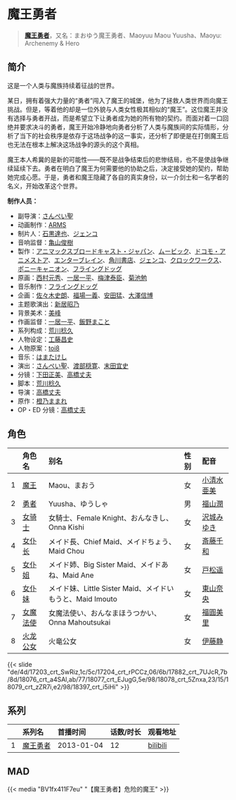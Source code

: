 # 魔王勇者


> <u>**[魔王勇者](https://bgm.tv/subject/43197)**</u>，又名：まおゆう魔王勇者、Maoyuu Maou Yuusha、Maoyu: Archenemy &amp; Hero

## 简介

这是一个人类与魔族持续着征战的世界。

某日，拥有着强大力量的“勇者”闯入了魔王的城堡，他为了拯救人类世界而向魔王挑战。但是，等着他的却是一位外貌与人类女性极其相似的“魔王”。这位魔王并没有选择与勇者开战，而是希望立下让勇者成为她的所有物的契约。而面对着一口回绝并要求决斗的勇者，魔王开始冷静地向勇者分析了人类与魔族间的实际情形，分析了当下的社会秩序是依存于这场战争的这一事实，还分析了即便是在打倒魔王后也无法在根本上解决这场战争的源头的这个真相。

魔王本人希冀的是新的可能性——既不是战争结束后的悲惨结局，也不是使战争继续延续下去。勇者在明白了魔王为何需要他的协助之后，决定接受她的契约，帮助她完成心愿。于是，勇者和魔王隐藏了各自的真实身份，以一介剑士和一名学者的名义，开始改革这个世界。

**制作人员：**
- 副导演：[さんぺい聖](https://bgm.tv/person/13718)
- 动画制作：[ARMS](https://bgm.tv/person/1436)
- 制片人：[石黒達也](https://bgm.tv/person/49513)、[ジェンコ](https://bgm.tv/person/220)
- 音响监督：[亀山俊樹](https://bgm.tv/person/77)
- 製作：[アニマックスブロードキャスト・ジャパン](https://bgm.tv/person/3683)、[ムービック](https://bgm.tv/person/310)、[ドコモ・アニメストア](https://bgm.tv/person/34080)、[エンターブレイン](https://bgm.tv/person/1581)、[角川書店](https://bgm.tv/person/518)、[ジェンコ](https://bgm.tv/person/220)、[クロックワークス](https://bgm.tv/person/1492)、[ポニーキャニオン](https://bgm.tv/person/64)、[フライングドッグ](https://bgm.tv/person/3440)
- 原画：[西村元秀](https://bgm.tv/person/52126)、[一居一平](https://bgm.tv/person/19478)、[梅津泰臣](https://bgm.tv/person/1354)、[菊池勉](https://bgm.tv/person/25662)
- 音乐制作：[フライングドッグ](https://bgm.tv/person/3440)
- 企画：[佐々木史朗](https://bgm.tv/person/79)、[福場一義](https://bgm.tv/person/3595)、[安田猛](https://bgm.tv/person/710)、[大澤信博](https://bgm.tv/person/3548)
- 主题歌演出：[新居昭乃](https://bgm.tv/person/6281)
- 背景美术：[美峰](https://bgm.tv/person/27305)
- 作画监督：[一居一平](https://bgm.tv/person/19478)、[飯野まこと](https://bgm.tv/person/18772)
- 系列构成：[荒川稔久](https://bgm.tv/person/74)
- 人物设定：[工藤昌史](https://bgm.tv/person/2562)
- 人物原案：[toi8](https://bgm.tv/person/6860)
- 音乐：[はまたけし](https://bgm.tv/person/9470)
- 演出：[さんぺい聖](https://bgm.tv/person/13718)、[渡部穏寛](https://bgm.tv/person/23345)、[末田宜史](https://bgm.tv/person/14755)
- 分镜：[下田正美](https://bgm.tv/person/278)、[高橋丈夫](https://bgm.tv/person/1611)
- 脚本：[荒川稔久](https://bgm.tv/person/74)
- 导演：[高橋丈夫](https://bgm.tv/person/1611)
- 原作：[橙乃ままれ](https://bgm.tv/person/8015)
- OP・ED 分镜：[高橋丈夫](https://bgm.tv/person/1611)

## 角色

|     |   角色名   |   别名  | 性别 |  配音  |
|:--- |:------  |:----      |:---  |:--   |
| 1 | [魔王](https://bgm.tv/character/17203) | Maou、まおう | 女 | [小清水亜美](https://bgm.tv/person/4474) |
| 2 | [勇者](https://bgm.tv/character/17204) | Yuusha、ゆうしゃ | 男 | [福山潤](https://bgm.tv/person/3818) |
| 3 | [女骑士](https://bgm.tv/character/17882) | 女騎士、Female Knight、おんなきし、Onna Kishi | 女 | [沢城みゆき](https://bgm.tv/person/4244) |
| 4 | [女仆长](https://bgm.tv/character/18076) | メイド長、Chief Maid、メイドちょう、Maid Chou | 女 | [斎藤千和](https://bgm.tv/person/4249) |
| 5 | [女仆姐](https://bgm.tv/character/18077) | メイド姉、Big Sister Maid、メイドあね、Maid Ane | 女 | [戸松遥](https://bgm.tv/person/4856) |
| 6 | [女仆妹](https://bgm.tv/character/18078) | メイド妹、Little Sister Maid、メイドいもうと、Maid Imouto | 女 | [東山奈央](https://bgm.tv/person/6010) |
| 7 | [女魔法使](https://bgm.tv/character/18079) | 女魔法使い、おんなまほうつかい、Onna Mahoutsukai | 女 | [福圓美里](https://bgm.tv/person/4372) |
| 8 | [火龙公女](https://bgm.tv/character/18397) | 火竜公女 | 女 | [伊藤静](https://bgm.tv/person/4272) |

{{< slide "de/4d/17203_crt_SwRiz,1c/5c/17204_crt_rPCCz,06/6b/17882_crt_7UJcR,7b/8d/18076_crt_a4SAl,ab/77/18077_crt_EJugG,5e/98/18078_crt_5Znxa,23/15/18079_crt_zZR7i,e2/98/18397_crt_i5iHi" >}}

## 系列

|     |   系列名   |   首播时间  | 话数/时长  | 观看地址 |
|:---  |:------    |:----      |:---       |:---  |
| 1 |[魔王勇者](https://bgm.tv/subject/43197)| 2013-01-04 | 12 | [bilibili](https://www.bilibili.com/bangumi/play/ep8244)  |



## MAD

{{< media  "BV1fx411F7eu" 
"【魔王勇者】危险的魔王" >}}
